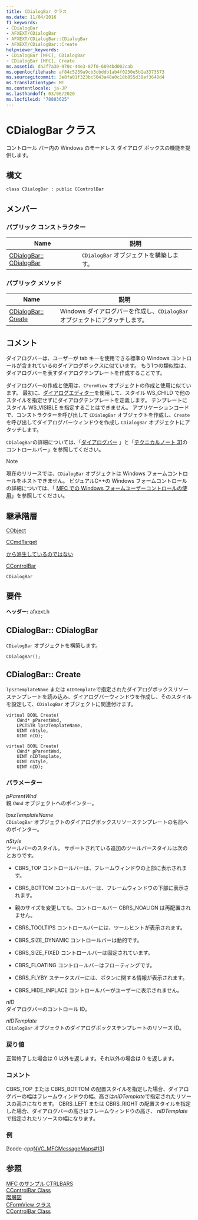 ```yaml
---
title: CDialogBar クラス
ms.date: 11/04/2016
f1_keywords:
- CDialogBar
- AFXEXT/CDialogBar
- AFXEXT/CDialogBar::CDialogBar
- AFXEXT/CDialogBar::Create
helpviewer_keywords:
- CDialogBar [MFC], CDialogBar
- CDialogBar [MFC], Create
ms.assetid: da2f7a30-970c-44e3-87f0-6094bd002cab
ms.openlocfilehash: af84c5239a9cb3cbddb1ab4f0230e5b1a3373573
ms.sourcegitcommit: 3e8fa01f323bc5043a48a0c18b855d38af3648d4
ms.translationtype: MT
ms.contentlocale: ja-JP
ms.lasthandoff: 03/06/2020
ms.locfileid: "78883625"
---
```

# <a name="cdialogbar-class"></a>CDialogBar クラス

コントロール バー内の Windows のモードレス ダイアログ ボックスの機能を提供します。

## <a name="syntax"></a>構文

```
class CDialogBar : public CControlBar
```

## <a name="members"></a>メンバー

### <a name="public-constructors"></a>パブリック コンストラクター

|Name|説明|
|----------|-----------------|
|[CDialogBar:: CDialogBar](#cdialogbar)|`CDialogBar` オブジェクトを構築します。|

### <a name="public-methods"></a>パブリック メソッド

|Name|説明|
|----------|-----------------|
|[CDialogBar:: Create](#create)|Windows ダイアログバーを作成し、`CDialogBar` オブジェクトにアタッチします。|

## <a name="remarks"></a>コメント

ダイアログバーは、ユーザーが tab キーを使用できる標準の Windows コントロールが含まれているのダイアログボックスに似ています。 もう1つの類似性は、ダイアログバーを表すダイアログテンプレートを作成することです。

ダイアログバーの作成と使用は、`CFormView` オブジェクトの作成と使用に似ています。 最初に、[ダイアログエディター](../../windows/dialog-editor.md)を使用して、スタイル WS_CHILD で他のスタイルを指定せずにダイアログテンプレートを定義します。 テンプレートにスタイル WS_VISIBLE を指定することはできません。 アプリケーションコードで、コンストラクターを呼び出して `CDialogBar` オブジェクトを作成し、`Create` を呼び出してダイアログバーウィンドウを作成し `CDialogBar` オブジェクトにアタッチします。

`CDialogBar`の詳細については、「[ダイアログバー](../../mfc/dialog-bars.md) 」と「[テクニカルノート 31](../../mfc/tn031-control-bars.md)のコントロールバー」を参照してください。

> [!NOTE]
>  現在のリリースでは、`CDialogBar` オブジェクトは Windows フォームコントロールをホストできません。 ビジュアルC++の Windows フォームコントロールの詳細については、「 [MFC での Windows フォームユーザーコントロールの使用](../../dotnet/using-a-windows-form-user-control-in-mfc.md)」を参照してください。

## <a name="inheritance-hierarchy"></a>継承階層

[CObject](../../mfc/reference/cobject-class.md)

[CCmdTarget](../../mfc/reference/ccmdtarget-class.md)

[から派生しているのではない](../../mfc/reference/cwnd-class.md)

[CControlBar](../../mfc/reference/ccontrolbar-class.md)

`CDialogBar`

## <a name="requirements"></a>要件

**ヘッダー:** afxext.h

##  <a name="cdialogbar"></a>CDialogBar:: CDialogBar

`CDialogBar` オブジェクトを構築します。

```
CDialogBar();
```

##  <a name="create"></a>CDialogBar:: Create

`lpszTemplateName` または `nIDTemplate`で指定されたダイアログボックスリソーステンプレートを読み込み、ダイアログバーウィンドウを作成し、そのスタイルを設定して、`CDialogBar` オブジェクトに関連付けます。

```
virtual BOOL Create(
    CWnd* pParentWnd,
    LPCTSTR lpszTemplateName,
    UINT nStyle,
    UINT nID);

virtual BOOL Create(
    CWnd* pParentWnd,
    UINT nIDTemplate,
    UINT nStyle,
    UINT nID);
```

### <a name="parameters"></a>パラメーター

*pParentWnd*<br/>
親 `CWnd` オブジェクトへのポインター。

*lpszTemplateName*<br/>
`CDialogBar` オブジェクトのダイアログボックスリソーステンプレートの名前へのポインター。

*nStyle*<br/>
ツールバーのスタイル。 サポートされている追加のツールバースタイルは次のとおりです。

- CBRS_TOP コントロールバーは、フレームウィンドウの上部に表示されます。

- CBRS_BOTTOM コントロールバーは、フレームウィンドウの下部に表示されます。

- 親のサイズを変更しても、コントロールバー CBRS_NOALIGN は再配置されません。

- CBRS_TOOLTIPS コントロールバーには、ツールヒントが表示されます。

- CBRS_SIZE_DYNAMIC コントロールバーは動的です。

- CBRS_SIZE_FIXED コントロールバーは固定されています。

- CBRS_FLOATING コントロールバーはフローティングです。

- CBRS_FLYBY ステータスバーには、ボタンに関する情報が表示されます。

- CBRS_HIDE_INPLACE コントロールバーがユーザーに表示されません。

*nID*<br/>
ダイアログバーのコントロール ID。

*nIDTemplate*<br/>
`CDialogBar` オブジェクトのダイアログボックステンプレートのリソース ID。

### <a name="return-value"></a>戻り値

正常終了した場合は 0 以外を返します。それ以外の場合は 0 を返します。

### <a name="remarks"></a>コメント

CBRS_TOP または CBRS_BOTTOM の配置スタイルを指定した場合、ダイアログバーの幅はフレームウィンドウの幅、高さは*nIDTemplate*で指定されたリソースの高さになります。 CBRS_LEFT または CBRS_RIGHT の配置スタイルを指定した場合、ダイアログバーの高さはフレームウィンドウの高さ、 *nIDTemplate*で指定されたリソースの幅になります。

### <a name="example"></a>例

[!code-cpp[NVC_MFCMessageMaps#13](../../mfc/reference/codesnippet/cpp/cdialogbar-class_1.cpp)]

## <a name="see-also"></a>参照

[MFC のサンプル CTRLBARS](../../overview/visual-cpp-samples.md)<br/>
[CControlBar Class](../../mfc/reference/ccontrolbar-class.md)<br/>
[階層図](../../mfc/hierarchy-chart.md)<br/>
[CFormView クラス](../../mfc/reference/cformview-class.md)<br/>
[CControlBar Class](../../mfc/reference/ccontrolbar-class.md)
